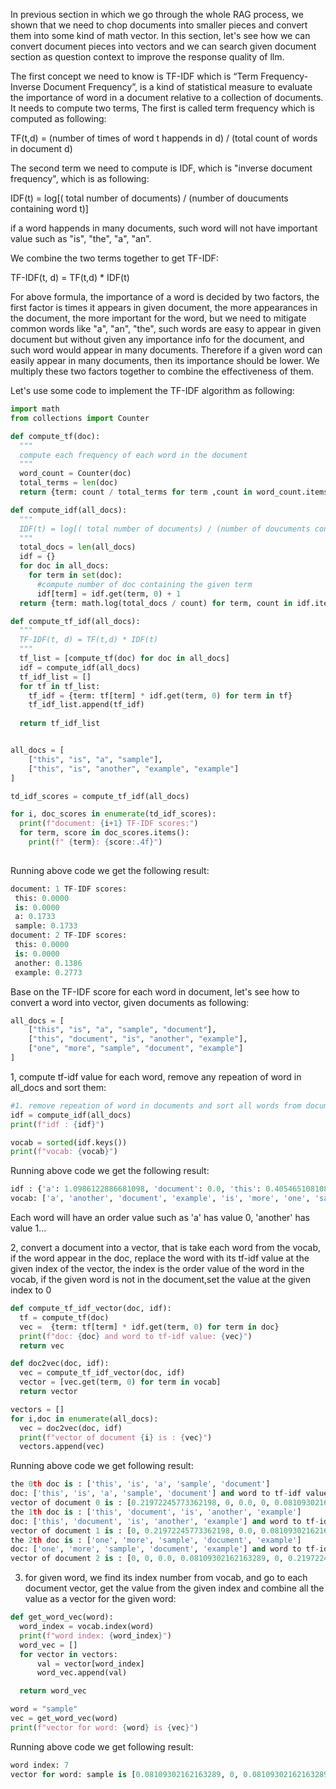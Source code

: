 In previous section in which we go through the whole RAG process, we shown that we need to chop documents into smaller pieces and convert them into some kind of math vector. In this section, let's see how we can convert document pieces into
vectors and we can search given document section as question context to improve the response quality of llm.

The first concept we need to know is TF-IDF which is “Term Frequency-Inverse Document Frequency”, is a kind of statistical measure to evaluate the importance of word in a document relative to a collection of documents. It needs to compute two
terms, The first is called term frequency which is computed as following:

TF(t,d) = (number of times of word t happends in d) / (total count of words in document d) 

The second term we need to compute is IDF, which is "inverse document frequency", which is as following:

IDF(t) = log[( total number of documents) / (number of doucuments containing word t)]

if a word happends in many documents, such word will not have important value such as "is", "the", "a", "an".

We combine the two terms together to get TF-IDF:

TF-IDF(t, d) = TF(t,d) * IDF(t)

For above formula, the importance of a word is decided by two factors, the first factor is times it appears in given document, the more appearances in the document, the more important for the word, but we need to mitigate common words like
"a", "an", "the", such words are easy to appear in given document but without given any importance info for the document, and such word would appear in many documents. Therefore if a given word can easily appear in many documents, then its 
importance should be lower. We multiply these two factors together to combine the effectiveness of them.

Let's use some code to implement the TF-IDF algorithm as following:

```py
import math
from collections import Counter 

def compute_tf(doc):
  """
  compute each frequency of each word in the document
  """
  word_count = Counter(doc)
  total_terms = len(doc)
  return {term: count / total_terms for term ,count in word_count.items()}

def compute_idf(all_docs):
  """
  IDF(t) = log[( total number of documents) / (number of doucuments containing word t)]
  """
  total_docs = len(all_docs)
  idf = {}
  for doc in all_docs:
    for term in set(doc):
      #compute number of doc containing the given term
      idf[term] = idf.get(term, 0) + 1
  return {term: math.log(total_docs / count) for term, count in idf.items()}

def compute_tf_idf(all_docs):
  """
  TF-IDF(t, d) = TF(t,d) * IDF(t)
  """
  tf_list = [compute_tf(doc) for doc in all_docs]
  idf = compute_idf(all_docs)
  tf_idf_list = []
  for tf in tf_list:
    tf_idf = {term: tf[term] * idf.get(term, 0) for term in tf}
    tf_idf_list.append(tf_idf)
  
  return tf_idf_list 


all_docs = [
    ["this", "is", "a", "sample"],
    ["this", "is", "another", "example", "example"]
]

td_idf_scores = compute_tf_idf(all_docs)

for i, doc_scores in enumerate(td_idf_scores):
  print(f"document: {i+1} TF-IDF scores:")
  for term, score in doc_scores.items():
    print(f" {term}: {score:.4f}")
    
```

Running above code we get the following result:

```py
document: 1 TF-IDF scores:
 this: 0.0000
 is: 0.0000
 a: 0.1733
 sample: 0.1733
document: 2 TF-IDF scores:
 this: 0.0000
 is: 0.0000
 another: 0.1386
 example: 0.2773
```

Base on the TF-IDF score for each word in document, let's see how to convert a word into vector, given documents as following:

```py
all_docs = [
    ["this", "is", "a", "sample", "document"],
    ["this", "document", "is", "another", "example"],
    ["one", "more", "sample", "document", "example"]
]
```

1, compute tf-idf value for each word, remove any repeation of word in all_docs and sort them:

```py
#1. remove repeation of word in documents and sort all words from document then each word will have its order, and compute tf-idf value of each word
idf = compute_idf(all_docs)
print(f"idf : {idf}")

vocab = sorted(idf.keys())
print(f"vocab: {vocab}")
```
Running above code we get the following result:

```py
idf : {'a': 1.0986122886681098, 'document': 0.0, 'this': 0.4054651081081644, 'sample': 0.4054651081081644, 'is': 0.4054651081081644, 'example': 0.4054651081081644, 'another': 1.0986122886681098, 'more': 1.0986122886681098, 'one': 1.0986122886681098}
vocab: ['a', 'another', 'document', 'example', 'is', 'more', 'one', 'sample', 'this']
```
Each word will have an order value such as 'a' has value 0, 'another' has value 1...

2, convert a document into a vector, that is take each word from the vocab, if the word appear in the doc, 
replace the word with its tf-idf value at the given index of the vector, the index is the order value of the word in the vocab, if the given word is not in the document,set the value at the given index to 0
```py
def compute_tf_idf_vector(doc, idf):
  tf = compute_tf(doc)
  vec =  {term: tf[term] * idf.get(term, 0) for term in doc}
  print(f"doc: {doc} and word to tf-idf value: {vec}")
  return vec

def doc2vec(doc, idf):
  vec = compute_tf_idf_vector(doc, idf)
  vector = [vec.get(term, 0) for term in vocab]
  return vector

vectors = []
for i,doc in enumerate(all_docs):
  vec = doc2vec(doc, idf)
  print(f"vector of document {i} is : {vec}")
  vectors.append(vec)
```
Running above code we get following result:

```py
the 0th doc is : ['this', 'is', 'a', 'sample', 'document']
doc: ['this', 'is', 'a', 'sample', 'document'] and word to tf-idf value: {'this': 0.08109302162163289, 'is': 0.08109302162163289, 'a': 0.21972245773362198, 'sample': 0.08109302162163289, 'document': 0.0}
vector of document 0 is : [0.21972245773362198, 0, 0.0, 0, 0.08109302162163289, 0, 0, 0.08109302162163289, 0.08109302162163289]
the 1th doc is : ['this', 'document', 'is', 'another', 'example']
doc: ['this', 'document', 'is', 'another', 'example'] and word to tf-idf value: {'this': 0.08109302162163289, 'document': 0.0, 'is': 0.08109302162163289, 'another': 0.21972245773362198, 'example': 0.08109302162163289}
vector of document 1 is : [0, 0.21972245773362198, 0.0, 0.08109302162163289, 0.08109302162163289, 0, 0, 0, 0.08109302162163289]
the 2th doc is : ['one', 'more', 'sample', 'document', 'example']
doc: ['one', 'more', 'sample', 'document', 'example'] and word to tf-idf value: {'one': 0.21972245773362198, 'more': 0.21972245773362198, 'sample': 0.08109302162163289, 'document': 0.0, 'example': 0.08109302162163289}
vector of document 2 is : [0, 0, 0.0, 0.08109302162163289, 0, 0.21972245773362198, 0.21972245773362198, 0.08109302162163289, 0]
```

3. for given word, we find its index number from vocab, and go to each document vector, get the value from the given index and combine all the value as a vector for the given word:

```py
def get_word_vec(word):
  word_index = vocab.index(word)
  print(f"word index: {word_index}")
  word_vec = []
  for vector in vectors:
      val = vector[word_index]
      word_vec.append(val)

  return word_vec

word = "sample"
vec = get_word_vec(word)
print(f"vector for word: {word} is {vec}")
```

Running above code we get following result:

```py
word index: 7
vector for word: sample is [0.08109302162163289, 0, 0.08109302162163289]
```
